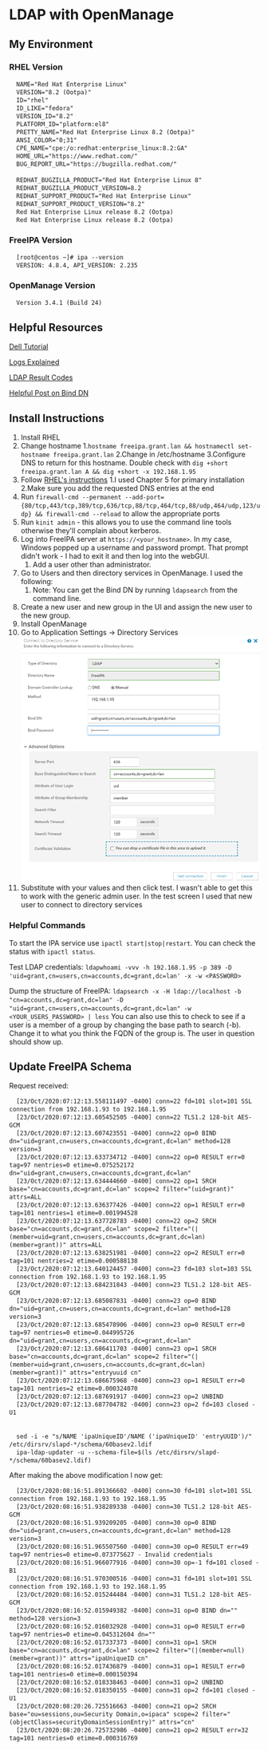 # LDAP with OpenManage

## My Environment

### RHEL Version

      NAME="Red Hat Enterprise Linux"
      VERSION="8.2 (Ootpa)"
      ID="rhel"
      ID_LIKE="fedora"
      VERSION_ID="8.2"
      PLATFORM_ID="platform:el8"
      PRETTY_NAME="Red Hat Enterprise Linux 8.2 (Ootpa)"
      ANSI_COLOR="0;31"
      CPE_NAME="cpe:/o:redhat:enterprise_linux:8.2:GA"
      HOME_URL="https://www.redhat.com/"
      BUG_REPORT_URL="https://bugzilla.redhat.com/"

      REDHAT_BUGZILLA_PRODUCT="Red Hat Enterprise Linux 8"
      REDHAT_BUGZILLA_PRODUCT_VERSION=8.2
      REDHAT_SUPPORT_PRODUCT="Red Hat Enterprise Linux"
      REDHAT_SUPPORT_PRODUCT_VERSION="8.2"
      Red Hat Enterprise Linux release 8.2 (Ootpa)
      Red Hat Enterprise Linux release 8.2 (Ootpa)

### FreeIPA Version

      [root@centos ~]# ipa --version
      VERSION: 4.8.4, API_VERSION: 2.235

### OpenManage Version

      Version 3.4.1 (Build 24)

## Helpful Resources

[Dell Tutorial](https://www.youtube.com/watch?v=pOojNfNbQ80&ab_channel=DellEMCSupport)

[Logs Explained](https://access.redhat.com/documentation/en-us/red_hat_directory_server/10/html/configuration_command_and_file_reference/logs-reference)

[LDAP Result Codes](https://access.redhat.com/documentation/en-us/red_hat_directory_server/10/html/configuration_command_and_file_reference/LDAP_Result_Codes)

[Helpful Post on Bind DN](https://serverfault.com/questions/616698/in-ldap-what-exactly-is-a-bind-dn)

## Install Instructions

1. Install RHEL
2. Change hostname
      1.`hostname freeipa.grant.lan && hostnamectl set-hostname freeipa.grant.lan`
      2.Change in /etc/hostname
      3.Configure DNS to return for this hostname. Double check with `dig +short freeipa.grant.lan A && dig +short -x 192.168.1.95`
5. Follow [RHEL's instructions](https://access.redhat.com/documentation/en-us/red_hat_enterprise_linux/8/html-single/installing_identity_management/index)
      1.I used Chapter 5 for primary installation
      2.Make sure you add the requested DNS entries at the end
6. Run `firewall-cmd --permanent --add-port={80/tcp,443/tcp,389/tcp,636/tcp,88/tcp,464/tcp,88/udp,464/udp,123/udp} && firewall-cmd --reload` to allow the appropriate ports
7. Run `kinit admin` - this allows you to use the command line tools otherwise they'll complain about kerberos.
8.  Log into FreeIPA server at `https://<your_hostname>`. In my case, Windows popped up a username and password prompt. That prompt didn't work - I had to exit it and then log into the webGUI.
    1.  Add a user other than administrator.
9.  Go to Users and then directory services in OpenManage. I used the following:
    1.  Note: You can get the Bind DN by running `ldapsearch` from the command line.
10. Create a new user and new group in the UI and assign the new user to the new group.
11. Install OpenManage
12. Go to Application Settings -> Directory Services
![](images/2020-10-21-11-24-14.png)
13.  Substitute with your values and then click test. I wasn't able to get this to work with the generic admin user. In the test screen I used that new user to connect to directory services

### Helpful Commands

To start the IPA service use `ipactl start|stop|restart`. You can check the status with `ipactl status`.

Test LDAP credentials: `ldapwhoami -vvv -h 192.168.1.95 -p 389 -D 'uid=grant,cn=users,cn=accounts,dc=grant,dc=lan' -x -w <PASSWORD>`

Dump the structure of FreeIPA: `ldapsearch -x -H ldap://localhost -b "cn=accounts,dc=grant,dc=lan" -D "uid=grant,cn=users,cn=accounts,dc=grant,dc=lan" -w <YOUR_USERS_PASSWORD> | less`
You can also use this to check to see if a user is a member of a group by changing the base path to search (-b). Change it to what you think the FQDN of the group is. The user in question should show up.

## Update FreeIPA Schema

Request received:

      [23/Oct/2020:07:12:13.558111497 -0400] conn=22 fd=101 slot=101 SSL connection from 192.168.1.93 to 192.168.1.95
      [23/Oct/2020:07:12:13.605452505 -0400] conn=22 TLS1.2 128-bit AES-GCM
      [23/Oct/2020:07:12:13.607423551 -0400] conn=22 op=0 BIND dn="uid=grant,cn=users,cn=accounts,dc=grant,dc=lan" method=128 version=3
      [23/Oct/2020:07:12:13.633734712 -0400] conn=22 op=0 RESULT err=0 tag=97 nentries=0 etime=0.075252172 dn="uid=grant,cn=users,cn=accounts,dc=grant,dc=lan"
      [23/Oct/2020:07:12:13.634444660 -0400] conn=22 op=1 SRCH base="cn=accounts,dc=grant,dc=lan" scope=2 filter="(uid=grant)" attrs=ALL
      [23/Oct/2020:07:12:13.636377426 -0400] conn=22 op=1 RESULT err=0 tag=101 nentries=1 etime=0.001994528
      [23/Oct/2020:07:12:13.637728783 -0400] conn=22 op=2 SRCH base="cn=accounts,dc=grant,dc=lan" scope=2 filter="(|(member=uid=grant,cn=users,cn=accounts,dc=grant,dc=lan)(member=grant))" attrs=ALL
      [23/Oct/2020:07:12:13.638251981 -0400] conn=22 op=2 RESULT err=0 tag=101 nentries=2 etime=0.000588138
      [23/Oct/2020:07:12:13.640124457 -0400] conn=23 fd=103 slot=103 SSL connection from 192.168.1.93 to 192.168.1.95
      [23/Oct/2020:07:12:13.684231843 -0400] conn=23 TLS1.2 128-bit AES-GCM
      [23/Oct/2020:07:12:13.685087831 -0400] conn=23 op=0 BIND dn="uid=grant,cn=users,cn=accounts,dc=grant,dc=lan" method=128 version=3
      [23/Oct/2020:07:12:13.685478906 -0400] conn=23 op=0 RESULT err=0 tag=97 nentries=0 etime=0.044995726 dn="uid=grant,cn=users,cn=accounts,dc=grant,dc=lan"
      [23/Oct/2020:07:12:13.686411703 -0400] conn=23 op=1 SRCH base="cn=accounts,dc=grant,dc=lan" scope=2 filter="(|(member=uid=grant,cn=users,cn=accounts,dc=grant,dc=lan)(member=grant))" attrs="entryuuid cn"
      [23/Oct/2020:07:12:13.686675968 -0400] conn=23 op=1 RESULT err=0 tag=101 nentries=2 etime=0.000324070
      [23/Oct/2020:07:12:13.687691917 -0400] conn=23 op=2 UNBIND
      [23/Oct/2020:07:12:13.687704782 -0400] conn=23 op=2 fd=103 closed - U1


      sed -i -e "s/NAME 'ipaUniqueID'/NAME ('ipaUniqueID' 'entryUUID')/" /etc/dirsrv/slapd-*/schema/60basev2.ldif 
      ipa-ldap-updater -u --schema-file=$(ls /etc/dirsrv/slapd-*/schema/60basev2.ldif) 

After making the above modification I now get:

      [23/Oct/2020:08:16:51.891366602 -0400] conn=30 fd=101 slot=101 SSL connection from 192.168.1.93 to 192.168.1.95
      [23/Oct/2020:08:16:51.938289338 -0400] conn=30 TLS1.2 128-bit AES-GCM
      [23/Oct/2020:08:16:51.939209205 -0400] conn=30 op=0 BIND dn="uid=grant,cn=users,cn=accounts,dc=grant,dc=lan" method=128 version=3
      [23/Oct/2020:08:16:51.965507560 -0400] conn=30 op=0 RESULT err=49 tag=97 nentries=0 etime=0.073775627 - Invalid credentials
      [23/Oct/2020:08:16:51.966077916 -0400] conn=30 op=-1 fd=101 closed - B1
      [23/Oct/2020:08:16:51.970300516 -0400] conn=31 fd=101 slot=101 SSL connection from 192.168.1.93 to 192.168.1.95
      [23/Oct/2020:08:16:52.015244484 -0400] conn=31 TLS1.2 128-bit AES-GCM
      [23/Oct/2020:08:16:52.015949382 -0400] conn=31 op=0 BIND dn="" method=128 version=3
      [23/Oct/2020:08:16:52.016032928 -0400] conn=31 op=0 RESULT err=0 tag=97 nentries=0 etime=0.045312604 dn=""
      [23/Oct/2020:08:16:52.017337373 -0400] conn=31 op=1 SRCH base="cn=accounts,dc=grant,dc=lan" scope=2 filter="(|(member=null)(member=grant))" attrs="ipaUniqueID cn"
      [23/Oct/2020:08:16:52.017436879 -0400] conn=31 op=1 RESULT err=0 tag=101 nentries=0 etime=0.000150394
      [23/Oct/2020:08:16:52.018338463 -0400] conn=31 op=2 UNBIND
      [23/Oct/2020:08:16:52.018350155 -0400] conn=31 op=2 fd=101 closed - U1
      [23/Oct/2020:08:20:26.725516663 -0400] conn=21 op=2 SRCH base="ou=sessions,ou=Security Domain,o=ipaca" scope=2 filter="(objectClass=securityDomainSessionEntry)" attrs="cn"
      [23/Oct/2020:08:20:26.725732986 -0400] conn=21 op=2 RESULT err=32 tag=101 nentries=0 etime=0.000316769